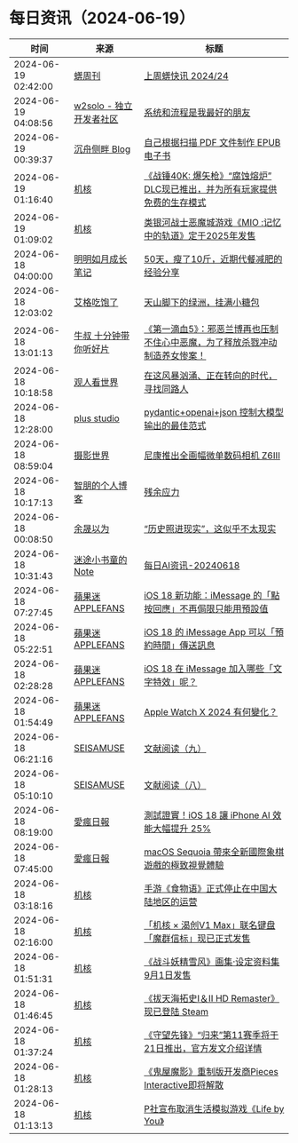 ﻿# 每日资讯（2024-06-19）

|时间|来源|标题|
|---|---|---|
|2024-06-19 02:42:00|[蠎周刊](https://weekly.pychina.org/feeds/all.atom.xml)|[上周蠎快讯 2024/24](https://weekly.pychina.org/pyrecap/pyrw-2424.html)|
|2024-06-19 04:08:56|[w2solo - 独立开发者社区](https://w2solo.com/topics/feed)|[系统和流程是我最好的朋友](https://w2solo.com/topics/4702)|
|2024-06-19 00:39:37|[沉舟侧畔 Blog](https://springwood.me/feed/)|[自己根据扫描 PDF 文件制作 EPUB 电子书](https://springwood.me/making-epub-ebook/)|
|2024-06-19 01:16:40|[机核](https://www.gcores.com/rss)|[《战锤40K: 爆矢枪》“腐蚀熔炉” DLC现已推出，并为所有玩家提供免费的生存模式](https://www.gcores.com/articles/183736)|
|2024-06-19 01:09:02|[机核](https://www.gcores.com/rss)|[类银河战士恶魔城游戏《MIO :记忆中的轨道》定于2025年发售](https://www.gcores.com/articles/183735)|
|2024-06-18 04:00:00|[明明如月成长笔记](https://lmmsoft.github.io/feed.atom)|[50天，瘦了10斤，近期代餐减肥的经验分享](https://lmmsoft.github.io//weight_loss_with_meal_replacements/)|
|2024-06-18 12:03:02|[艾格吃饱了](https://feedpress.me/wx-aigechibaole)|[天山脚下的绿洲，挂满小糖包](http://mp.weixin.qq.com/s?__biz=MjM5NTYxODQyMA%3D%3D&mid=2653454899&idx=1&sn=0f626e853e7b55e4456f9102ae0f26cc)|
|2024-06-18 13:01:13|[牛叔 十分钟带你听好片](https://getpodcast.xyz/data/ximalaya/11534451.xml)|[《第一滴血5》：邪恶兰博再也压制不住心中恶魔，为了释放杀戮冲动制造养女惨案！](https://www.ximalaya.com/sound/735730795)|
|2024-06-18 10:18:58|[观人看世界](https://feedpress.me/wx-iwatch1024)|[在这风暴汹涌、正在转向的时代，寻找同路人](http://mp.weixin.qq.com/s?__biz=MzI5NDI2NTAxMA%3D%3D&mid=2247489551&idx=1&sn=4247f1853c26a10855069e13a83c01ca)|
|2024-06-18 12:28:00|[plus studio](https://studyinglover.com/atom.xml)|[pydantic+openai+json 控制大模型输出的最佳范式](https://studyinglover.com/2024/06/18/pydantic+openai+json:%20%E6%8E%A7%E5%88%B6%E5%A4%A7%E6%A8%A1%E5%9E%8B%E8%BE%93%E5%87%BA%E7%9A%84%E6%9C%80%E4%BD%B3%E8%8C%83%E5%BC%8F/)|
|2024-06-18 08:59:04|[摄影世界](https://feedx.net/rss/photoworld.xml)|[尼康推出全画幅微单数码相机 Z6Ⅲ](https://www.photoworld.com.cn/post/177038)|
|2024-06-18 10:17:13|[智朋的个人博客](https://coffeelize.top/atom.xml)|[残余应力](https://coffeelize.top/posts/24061818.html)|
|2024-06-18 00:08:50|[余晟以为](https://feedpress.me/wx-yurii-says)|[“历史照进现实”，这似乎不太现实](http://mp.weixin.qq.com/s?__biz=MzA3MDMwOTcwMg%3D%3D&mid=2650009963&idx=1&sn=20d216778548b5812c254f791b902a2f)|
|2024-06-18 10:31:43|[迷途小书童的Note](https://xugaoxiang.com/feed)|[每日AI资讯-20240618](https://xugaoxiang.com/2024/06/18/ai-daily-20240618/)|
|2024-06-18 07:27:45|[蘋果迷 APPLEFANS](https://applefans.today/feed/)|[iOS 18 新功能：iMessage 的「點按回應」不再侷限只能用預設值](https://applefans.today/2024-06-ios18-imessage-tapback-features/)|
|2024-06-18 05:22:51|[蘋果迷 APPLEFANS](https://applefans.today/feed/)|[iOS 18 的 iMessage App 可以「預約時間」傳送訊息](https://applefans.today/2024-06-ios-18-imessage-send-later/)|
|2024-06-18 02:28:28|[蘋果迷 APPLEFANS](https://applefans.today/feed/)|[iOS 18 在 iMessage 加入哪些「文字特效」呢？](https://applefans.today/2024-06-ios18-imessage-allnew-ways-to-play-with-text/)|
|2024-06-18 01:54:49|[蘋果迷 APPLEFANS](https://applefans.today/feed/)|[Apple Watch X 2024 有何變化？](https://applefans.today/2024-06-apple-watch-x-rumors/)|
|2024-06-18 06:21:16|[SEISAMUSE](https://www.seis-jun.xyz/atom.xml)|[文献阅读（九）](http://www.seis-jun.xyz/paper-reading-9)|
|2024-06-18 05:10:10|[SEISAMUSE](https://www.seis-jun.xyz/atom.xml)|[文献阅读（八）](http://www.seis-jun.xyz/paper-reading-8)|
|2024-06-18 08:19:00|[愛瘋日報](http://www.iphonetaiwan.org/feeds/posts/default)|[測試證實！iOS 18 讓 iPhone AI 效能大幅提升 25%](https://www.iphonetaiwan.org/2024/06/iphone-15-pro-max-ios18-performance-boost.html)|
|2024-06-18 07:45:00|[愛瘋日報](http://www.iphonetaiwan.org/feeds/posts/default)|[macOS Sequoia 帶來全新國際象棋遊戲的極致視覺體驗](https://www.iphonetaiwan.org/2024/06/macos-sequoia-new-chess-game.html)|
|2024-06-18 03:18:16|[机核](https://www.gcores.com/rss)|[手游《食物语》正式停止在中国大陆地区的运营](https://www.gcores.com/articles/183656)|
|2024-06-18 02:16:00|[机核](https://www.gcores.com/rss)|[「机核 × 渴创V1 Max」联名键盘「魔群信标」现已正式发售](https://www.gcores.com/articles/183619)|
|2024-06-18 01:51:31|[机核](https://www.gcores.com/rss)|[《战斗妖精雪风》画集·设定资料集9月1日发售](https://www.gcores.com/articles/183654)|
|2024-06-18 01:46:45|[机核](https://www.gcores.com/rss)|[《拔天海拓史Ⅰ＆Ⅱ HD Remaster》现已登陆 Steam](https://www.gcores.com/articles/183653)|
|2024-06-18 01:37:24|[机核](https://www.gcores.com/rss)|[《守望先锋》“归来”第11赛季将于21日推出，官方发文介绍详情](https://www.gcores.com/articles/183651)|
|2024-06-18 01:28:13|[机核](https://www.gcores.com/rss)|[《鬼屋魔影》重制版开发商Pieces Interactive即将解散](https://www.gcores.com/articles/183650)|
|2024-06-18 01:13:13|[机核](https://www.gcores.com/rss)|[P社宣布取消生活模拟游戏《Life by You》](https://www.gcores.com/articles/183649)|
